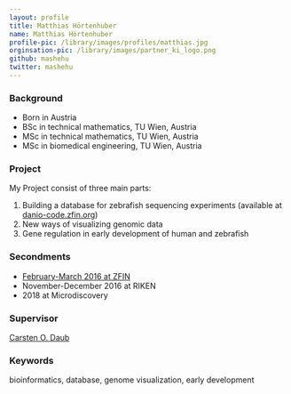 ```yaml
---
layout: profile
title: Matthias Hörtenhuber
name: Matthias Hörtenhuber
profile-pic: /library/images/profiles/matthias.jpg
orginsation-pic: /library/images/partner_ki_logo.png
github: mashehu
twitter: mashehu
---
```

### Background
-   Born in Austria
-   BSc in technical mathematics, TU Wien, Austria
-   MSc in technical mathematics, TU Wien, Austria
-   MSc in biomedical engineering, TU Wien, Austria

### Project
My Project consist of three main parts:
1.   Building a database for zebrafish sequencing experiments (available at [danio-code.zfin.org](https://danio-code.zfin.org))
2.   New ways of visualizing genomic data
3.   Gene regulation in early development of human and zebrafish

### Secondments
-   [February-March 2016 at ZFIN](/secondments/2017-12-08-matthias-zfin.html)
-   November-December 2016 at RIKEN
-   2018 at Microdiscovery

### Supervisor
[Carsten O. Daub](https://www.daublab.org/)

### Keywords
bioinformatics, database, genome visualization, early development
